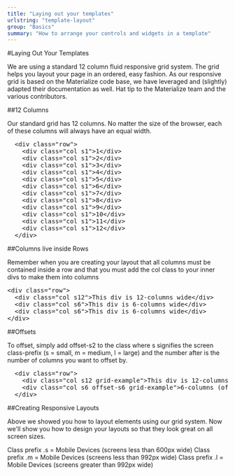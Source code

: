 ```yaml
---
title: "Laying out your templates"
urlstring: "template-layout"
group: "Basics"
summary: "How to arrange your controls and widgets in a template"
---
```




#Laying Out Your Templates

We are using a standard 12 column fluid responsive grid system. The grid helps you layout your page in an ordered, easy fashion. As our responsive grid is based on the Materialize code base, we have leveraged and (slightly) adapted their documentation as well. Hat tip to the Materialize team and the various contributors.

##12 Columns

Our standard grid has 12 columns. No matter the size of the browser, each of these columns will always have an equal width.

<pre>
  &lt;div class="row"&gt;
    &lt;div class="col s1"&gt;1&lt;/div&gt;
    &lt;div class="col s1"&gt;2&lt;/div&gt;
    &lt;div class="col s1"&gt;3&lt;/div&gt;
    &lt;div class="col s1"&gt;4&lt;/div&gt;
    &lt;div class="col s1"&gt;5&lt;/div&gt;
    &lt;div class="col s1"&gt;6&lt;/div&gt;
    &lt;div class="col s1"&gt;7&lt;/div&gt;
    &lt;div class="col s1"&gt;8&lt;/div&gt;
    &lt;div class="col s1"&gt;9&lt;/div&gt;
    &lt;div class="col s1"&gt;10&lt;/div&gt;
    &lt;div class="col s1"&gt;11&lt;/div&gt;
    &lt;div class="col s1"&gt;12&lt;/div&gt;
  &lt;/div&gt;
</pre>

##Columns live inside Rows

Remember when you are creating your layout that all columns must be contained inside a row and that you must add the col class to your inner divs to make them into columns

<pre>
&lt;div class="row"&gt;
  &lt;div class="col s12"&gt;This div is 12-columns wide&lt;/div&gt;
  &lt;div class="col s6"&gt;This div is 6-columns wide&lt;/div&gt;
  &lt;div class="col s6"&gt;This div is 6-columns wide&lt;/div&gt;
&lt;/div&gt;
</pre>

##Offsets

To offset, simply add offset-s2 to the class where s signifies the screen class-prefix (s = small, m = medium, l = large) and the number after is the number of columns you want to offset by.

<pre>
  &lt;div class="row"&gt;
    &lt;div class="col s12 grid-example"&gt;This div is 12-columns wide on all screen sizes&lt;/div&gt;
    &lt;div class="col s6 offset-s6 grid-example"&gt;6-columns (offset-by-6)&lt;/div&gt;
  &lt;/div&gt;
</pre>

##Creating Responsive Layouts

Above we showed you how to layout elements using our grid system. Now we'll show you how to design your layouts so that they look great on all screen sizes.

Class prefix .s = Mobile Devices (screens less than 600px wide)
Class prefix .m = Mobile Devices (screens less than 992px wide)
Class prefix .l = Mobile Devices (screens greater than 992px wide)

